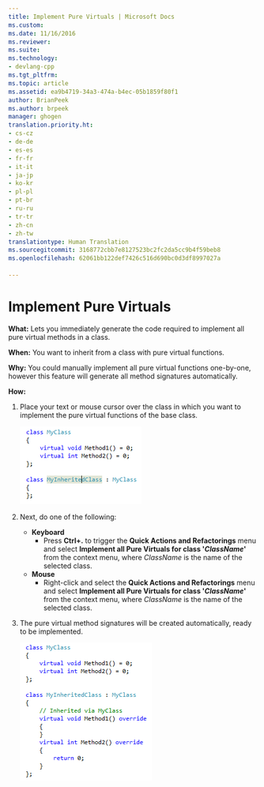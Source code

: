 ```yaml
---
title: Implement Pure Virtuals | Microsoft Docs
ms.custom: 
ms.date: 11/16/2016
ms.reviewer: 
ms.suite: 
ms.technology:
- devlang-cpp
ms.tgt_pltfrm: 
ms.topic: article
ms.assetid: ea9b4719-34a3-474a-b4ec-05b1859f80f1
author: BrianPeek
ms.author: brpeek
manager: ghogen
translation.priority.ht:
- cs-cz
- de-de
- es-es
- fr-fr
- it-it
- ja-jp
- ko-kr
- pl-pl
- pt-br
- ru-ru
- tr-tr
- zh-cn
- zh-tw
translationtype: Human Translation
ms.sourcegitcommit: 3168772cbb7e8127523bc2fc2da5cc9b4f59beb8
ms.openlocfilehash: 62061bb122def7426c516d690bc0d3df8997027a

---
```


# Implement Pure Virtuals
**What:** Lets you immediately generate the code required to implement all pure virtual methods in a class. 

**When:** You want to inherit from a class with pure virtual functions.  

**Why:** You could manually implement all pure virtual functions one-by-one, however this feature will generate all method signatures automatically.

**How:**

1. Place your text or mouse cursor over the class in which you want to implement the pure virtual functions of the base class.

   ![Highlighted code](images/virtuals_highlight.png)

1. Next, do one of the following:
   * **Keyboard**
     * Press **Ctrl+.** to trigger the **Quick Actions and Refactorings** menu and select **Implement all Pure Virtuals for class '*ClassName*'** from the context menu, where *ClassName* is the name of the selected class.
   * **Mouse**
     * Right-click and select the **Quick Actions and Refactorings** menu and select **Implement all Pure Virtuals for class '*ClassName*'** from the context menu, where *ClassName* is the name of the selected class.

1. The pure virtual method signatures will be created automatically, ready to be implemented.

   ![Implement Pure Virtuals result](images/virtuals_result.png)



<!--HONumber=Jan17_HO1-->


